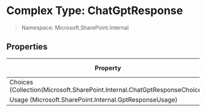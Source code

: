 # Complex Type: ChatGptResponse

> Namespace: Microsoft.SharePoint.Internal

## Properties

Property | SPO | SP 2019 | SP 2016 | SP 2013
----------|:---:|:-------:|:-------:|:-------:
Choices (Collection(Microsoft.SharePoint.Internal.ChatGptResponseChoice)) | ✅ | ❌ | ❌ | ❌
Usage (Microsoft.SharePoint.Internal.GptResponseUsage) | ✅ | ❌ | ❌ | ❌